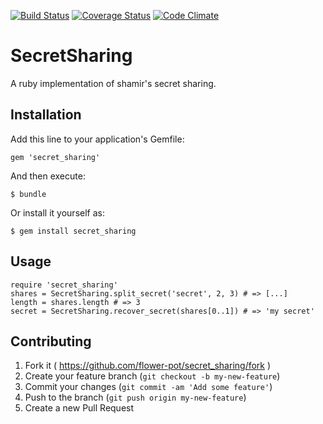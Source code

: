 [![Build Status](https://travis-ci.org/flower-pot/secret_sharing.svg)](https://travis-ci.org/flower-pot/secret_sharing)
[![Coverage Status](https://img.shields.io/coveralls/flower-pot/secret_sharing.svg)](https://coveralls.io/r/flower-pot/secret_sharing)
[![Code Climate](https://codeclimate.com/github/flower-pot/secret_sharing/badges/gpa.svg)](https://codeclimate.com/github/flower-pot/secret_sharing)

# SecretSharing

A ruby implementation of shamir's secret sharing.

## Installation

Add this line to your application's Gemfile:

    gem 'secret_sharing'

And then execute:

    $ bundle

Or install it yourself as:

    $ gem install secret_sharing

## Usage

	require 'secret_sharing'
	shares = SecretSharing.split_secret('secret', 2, 3) # => [...]
	length = shares.length # => 3
	secret = SecretSharing.recover_secret(shares[0..1]) # => 'my secret'

## Contributing

1. Fork it ( https://github.com/flower-pot/secret_sharing/fork )
2. Create your feature branch (`git checkout -b my-new-feature`)
3. Commit your changes (`git commit -am 'Add some feature'`)
4. Push to the branch (`git push origin my-new-feature`)
5. Create a new Pull Request
